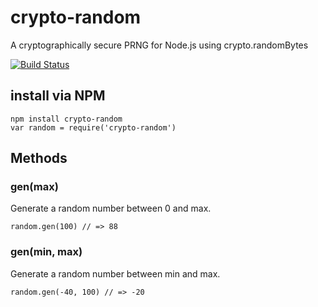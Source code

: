 # crypto-random
A cryptographically secure PRNG for Node.js using crypto.randomBytes

[![Build Status](https://travis-ci.org/PsychicCat/random-crypto.svg?branch=master)](https://travis-ci.org/PsychicCat/random-crypto)

## install via NPM
    npm install crypto-random
    var random = require('crypto-random')

## Methods

### gen(max)
Generate a random number between 0 and max.

    random.gen(100) // => 88
    
### gen(min, max)
Generate a random number between min and max.

    random.gen(-40, 100) // => -20